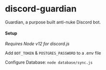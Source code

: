 # discord-guardian
Guardian, a purpose built anti-nuke Discord bot.

#### Setup

*Requires Node v12 for discord.js*

Add `BOT_TOKEN` & `POSTGRES_PASSWORD` to a .env file

Configure Database: `node database/sync.js`